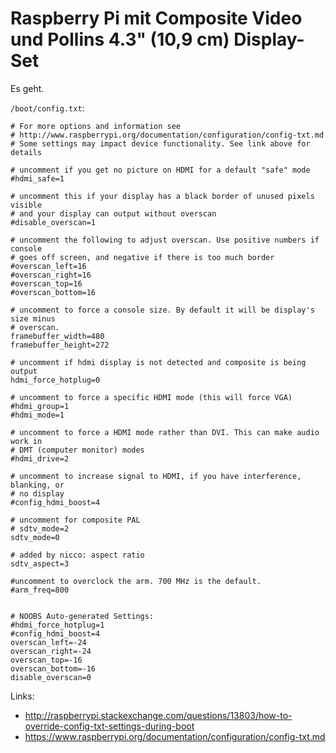 # Raspberry Pi mit Composite Video und Pollins 4.3" (10,9 cm) Display-Set

Es geht.

`/boot/config.txt`:

    # For more options and information see
    # http://www.raspberrypi.org/documentation/configuration/config-txt.md
    # Some settings may impact device functionality. See link above for details
    
    # uncomment if you get no picture on HDMI for a default "safe" mode
    #hdmi_safe=1
    
    # uncomment this if your display has a black border of unused pixels visible
    # and your display can output without overscan
    #disable_overscan=1
    
    # uncomment the following to adjust overscan. Use positive numbers if console
    # goes off screen, and negative if there is too much border
    #overscan_left=16
    #overscan_right=16
    #overscan_top=16
    #overscan_bottom=16
    
    # uncomment to force a console size. By default it will be display's size minus
    # overscan.
    framebuffer_width=480
    framebuffer_height=272
    
    # uncomment if hdmi display is not detected and composite is being output
    hdmi_force_hotplug=0
    
    # uncomment to force a specific HDMI mode (this will force VGA)
    #hdmi_group=1
    #hdmi_mode=1
    
    # uncomment to force a HDMI mode rather than DVI. This can make audio work in
    # DMT (computer monitor) modes
    #hdmi_drive=2
    
    # uncomment to increase signal to HDMI, if you have interference, blanking, or
    # no display
    #config_hdmi_boost=4
    
    # uncomment for composite PAL
    # sdtv_mode=2
    sdtv_mode=0
    
    # added by nicco: aspect ratio
    sdtv_aspect=3
    
    #uncomment to overclock the arm. 700 MHz is the default.
    #arm_freq=800
    
    
    # NOOBS Auto-generated Settings:
    #hdmi_force_hotplug=1
    #config_hdmi_boost=4
    overscan_left=-24
    overscan_right=-24
    overscan_top=-16
    overscan_bottom=-16
    disable_overscan=0


Links: 
- http://raspberrypi.stackexchange.com/questions/13803/how-to-override-config-txt-settings-during-boot
- https://www.raspberrypi.org/documentation/configuration/config-txt.md
